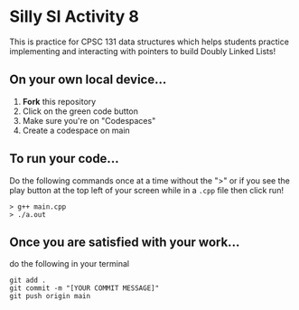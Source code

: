 # Silly SI Activity 8
This is practice for CPSC 131 data structures which helps students practice implementing and interacting with pointers to build Doubly Linked Lists!


## On your own local device...
1. **Fork** this repository
2. Click on the green code button
3. Make sure you're on "Codespaces"
4. Create a codespace on main

## To run your code...
Do the following commands once at a time without the ">" or if you see the play button at the top left of your screen while in a `.cpp` file then click run!
```
> g++ main.cpp
> ./a.out
```

## Once you are satisfied with your work...
do the following in your terminal
```
git add .
git commit -m "[YOUR COMMIT MESSAGE]"
git push origin main
```

